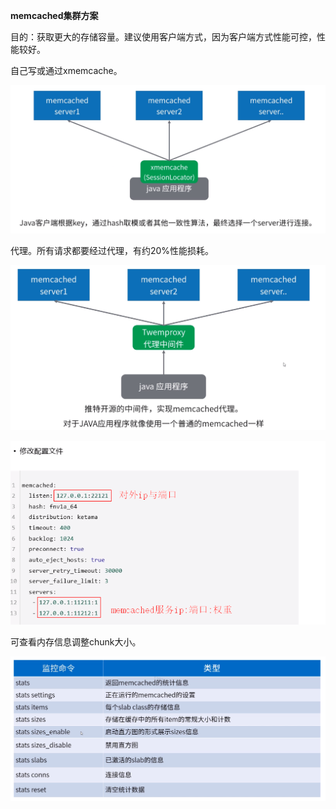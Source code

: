 **memcached集群方案**



目的：获取更大的存储容量。建议使用客户端方式，因为客户端方式性能可控，性能较好。

自己写或通过xmemcache。

![](客户端支持.png)



代理。所有请求都要经过代理，有约20%性能损耗。

![](Twemproxy.png)



![](Twemproxy配置文件.png)



可查看内存信息调整chunk大小。

![](memcached监控命令.png)

